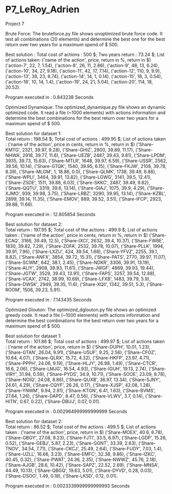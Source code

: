 # P7_LeRoy_Adrien
Project 7

Brute Force:
The bruteforce.py file shows unoptimized brute force code. It test all combinations (20 elements) and determine the best one for the best return over two years for a maximum spend of $ 500.

Best solution :
Total cost of actions : 500 $;
Two years return : 73.24 $;
List of actions taken: 
('name of the action', price, return in %, return in $)
('action-7', 22, 7, 1.54), ('action-8', 26, 11, 2.86), ('action-9', 48, 13, 6.24), ('action-10', 34, 27, 9.18), ('action-11', 42, 17, 7.14), ('action-12', 110, 9, 9.9), ('action-13', 38, 23, 8.74), ('action-14', 14, 1, 0.14), ('action-15', 18, 3, 0.54), ('action-18', 10, 14, 1.4), ('action-19', 24, 21, 5.04), ('action-20', 114, 18, 20.52).

Program executed in :  0.843238 Seconds


Optimized Dynamique:
The optimized_dynamique.py file shows an dynamic optimized code. It read a file (~1000 elements) with actions information and determine the best combinations for the best return over two years for a maximum spend of $ 500.

Best solution for dataset 1:  
Total return : 198.54 $; 
Total cost of actions : 499.95 $;
List of actions taken : 
('name of the action', price in cents, return in %, return in $)
('Share-KMTG', 2321, 39.97, 9.28), ('Share-GHIZ', 2800, 39.89, 11.17), ('Share-NHWA', 2918, 39.77, 11.6), ('Share-UEZB', 2487, 39.43, 9.81), ('Share-LPDM', 3935, 39.73, 15.63), ('Share-MTLR', 1648, 39.97, 6.59), ('Share-USSR', 2562, 39.56, 10.14), ('Share-GTQK', 1540, 39.95, 6.15), ('Share-FKJW', 2108, 39.78, 8.39), ('Share-MLGM', 1, 18.86, 0.0), ('Share-QLMK', 1738, 39.49, 6.86), ('Share-WPLI', 3464, 39.91, 13.82), ('Share-LGWG', 3141, 39.5, 12.41), ('Share-ZSDE', 1511, 39.88, 6.03), ('Share-SKKC', 2487, 39.49, 9.82), ('Share-QQTU', 3319, 39.6, 13.14), ('Share-GIAJ', 1075, 39.9, 4.29), ('Share-XJMO', 939, 39.98, 3.75), ('Share-LRBZ', 3290, 39.95, 13.14), ('Share-KZBL', 2899, 39.14, 11.35), ('Share-EMOV', 889, 39.52, 3.51), ('Share-IFCP', 2923, 39.88, 11.66).

Program executed in :  12.805854 Seconds

Best solution for dataset 2:  
Total return : 197.95 $; 
Total cost of the actions : 499.9 $;
List of actions taken : 
('name of the action', price in cents, return in %, return in $)
('Share-ECAQ', 3166, 39.49, 12.5), ('Share-IXCI', 2632, 39.4, 10.37), ('Share-FWBE', 1830, 39.82, 7.29), ('Share-ZOFA', 2532, 39.78, 10.07), ('Share-PLLK', 1994, 39.91, 7.96), ('Share-LXZU', 424, 39.54, 1.68), ('Share-YFVZ', 2255, 39.1, 8.82), ('Share-ANFX', 3854, 39.72, 15.31), ('Share-PATS', 2770, 39.97, 11.07), ('Share-SCWM', 642, 38.1, 2.45), ('Share-NDKR', 3306, 39.91, 13.19), ('Share-ALIY', 2908, 39.93, 11.61), ('Share-JWGF', 4869, 39.93, 19.44), ('Share-JGTW', 3529, 39.43, 13.91), ('Share-FAPS', 3257, 39.54, 12.88), ('Share-VCAX', 2742, 38.99, 10.69), ('Share-LFXB', 1483, 39.79, 5.9), ('Share-DWSK', 2949, 39.35, 11.6), ('Share-XQII', 1342, 39.51, 5.3), ('Share-ROOM', 1506, 39.23, 5.91).

Program executed in :  7.143435 Seconds


Optimized Glouton:
The optimized_dglouton.py file shows an optimized greedy code. It read a file (~1000 elements) with actions information and determine the best combinations for the best return over two years for a maximum spend of $ 500.

Best solution for dataset 1:  
Total return : 101.86 $; 
Total cost of actions : 499.97 $;
List of actions taken : 
('name of the action', price, return in $)
('Share-DUPH', 10.01, 1.23), ('Share-GTAN', 26.04, 9.91), ('Share-USUF', 9.25, 2.56), ('Share-CFOZ', 10.64, 4.07), ('Share-QLRX', 15.72, 4.32), ('Share-HKFP', 23.97, 4.71), ('Share-PPPH', 24.06, 9.19), ('Share-HLJY', 26.98, 1.49), ('Share-CTCR', 16.6, 2.06), ('Share-LMJG', 16.54, 4.93), ('Share-IGUH', 19.13, 2.74), ('Share-VIRY', 31.94, 0.59), ('Share-PYDS', 34.9, 10.71), ('Share-SOOE', 23.09, 8.78), ('Share-NOIQ', 24.08, 8.86), ('Share-QUXB', 36.97, 13.34), ('Share-SJNY', 24.61, 4.29), ('Share-CQYF', 26.26, 0.17), ('Share-XJSP', 42.08, 1.28), ('Share-YNWM', 9.94, 2.81), ('Share-KTGN', 6.41, 1.63), ('Share-BVMS', 27.84, 1.26), ('Share-DAPD', 8.47, 0.56), ('Share-VLWV', 3.7, 0.14), ('Share-HITN', 0.67, 0.22), ('Share-DBUJ', 0.07, 0.01).

Program executed in :  0.002964999999999999 Seconds

Best solution for dataset 2:  
Total return : 86.52 $; 
Total cost of the actions : 499.5 $;
List of actions taken : 
('name of the action', price, return in $)
('Share-MOEX', 40.6, 6.78), ('Share-GBGY', 27.08, 9.23), ('Share-FJTI', 33.5, 6.97), ('Share-LGDP', 15.26, 0.52), ('Share-GEBJ', 5.87, 2.23), ('Share-GGNT', 33.39, 2.63), ('Share-TNOV', 34.54, 7.71), ('Share-CKCJ', 25.49, 2.64), ('Share-FUDY', 7.03, 1.4), ('Share-UZLL', 16.66, 3.23), ('Share-EMFC', 32.38, 9.86), ('Share-IZKC', 40.45, 0.32), ('Share-PWAT', 24.36, 2.35), ('Share-NWWZ', 45.76, 2.18), ('Share-AJGB', 28.6, 10.42), ('Share-SAPZ', 22.52, 2.69), ('Share-MNSA', 44.49, 10.13), ('Share-QBGQ', 19.63, 5.01), ('Share-DYVD', 0.28, 0.03), ('Share-DSOO', 1.49, 0.18), ('Share-LKSD', 0.12, 0.01).

Program executed in :  0.0023339999999999993 Seconds